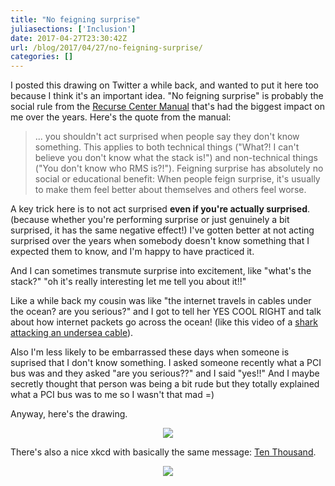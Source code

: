 ```yaml
---
title: "No feigning surprise"
juliasections: ['Inclusion']
date: 2017-04-27T23:30:42Z
url: /blog/2017/04/27/no-feigning-surprise/
categories: []
---
```


I posted this drawing on Twitter a while back, and wanted to put it here
too because I think it's an important idea. "No feigning surprise" is
probably the social rule from the [Recurse Center Manual](https://www.recurse.com/manual#sec-environment) that's had the
biggest impact on me over the years. Here's the quote from the manual:

> ... you shouldn't act surprised when people say they don't know
> something. This applies to both technical things ("What?! I can't
> believe you don't know what the stack is!") and non-technical things
> ("You don't know who RMS is?!"). Feigning surprise has absolutely no
> social or educational benefit: When people feign surprise, it's
> usually to make them feel better about themselves and others feel
> worse.

A key trick here is to not act surprised **even if you're actually
surprised**. (because whether you're performing surprise or just
genuinely a bit surprised, it has the same negative effect!) I've gotten
better at not acting surprised over the years when somebody doesn't know
something that I expected them to know, and I'm happy to have practiced
it.

And I can sometimes transmute surprise into excitement, like "what's the
stack?" "oh it's really interesting let me tell you about it!!"

Like a while back my cousin was like "the internet travels in cables
under the ocean? are you serious?" and I got to tell her YES COOL RIGHT
and talk about how internet packets go across the ocean!
(like this video of a [shark attacking an undersea cable](https://www.wired.com/2014/08/shark_cable/)).

Also I'm less likely to be embarrassed these days when someone is
suprised that I don't know something. I asked someone recently what
a PCI bus was and they asked "are you serious??" and I said
"yes!!" And I maybe secretly thought that person was being a bit rude
but they totally explained what a PCI bus was to me so I wasn't that mad
=)

Anyway, here's the drawing. 


<div align="center">
<a href="https://drawings.jvns.ca/drawings/surprise.png">
<img src="https://drawings.jvns.ca/drawings/surprise.png">
</a>
</div>


There's also a nice xkcd with basically the
same message: [Ten Thousand](https://xkcd.com/1053/).

<div align="center">
<a href="https://xkcd.com/1053">
<img src="https://imgs.xkcd.com/comics/ten_thousand.png">
</a>
</div>

